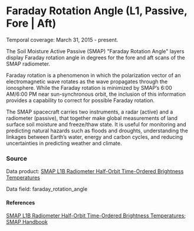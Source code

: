 # Faraday Rotation Angle (L1, Passive, Fore | Aft)
Temporal coverage: March 31, 2015 - present.

The Soil Moisture Active Passive (SMAP) "Faraday Rotation Angle" layers display Faraday rotation angle in degrees for the fore and aft scans of the SMAP radiometer.

Faraday rotation is a phenomenon in which the polarization vector of an electromagnetic wave rotates as the wave propagates through the ionosphere. While the Faraday rotation is minimized by SMAP’s 6:00 AM/6:00 PM near sun-synchronous orbit, the inclusion of this information provides a capability to correct for possible Faraday rotation.

The SMAP spacecraft carries two instruments, a radar (active) and a radiometer (passive), that together make global measurements of land surface soil moisture and freeze/thaw state. It is useful for monitoring and predicting natural hazards such as floods and droughts, understanding the linkages between Earth’s water, energy and carbon cycles, and reducing uncertainties in predicting weather and climate.

### Source
Data product: [SMAP L1B Radiometer Half-Orbit Time-Ordered Brightness Temperatures](https://nsidc.org/data/spl1btb/)

Data field: faraday_rotation_angle

#### References
[SMAP L1B Radiometer Half-Orbit Time-Ordered Brightness Temperatures](https://nsidc.org/data/spl1btb/); [SMAP Handbook](https://smap.jpl.nasa.gov/files/smap2/SMAP_Handbook_FINAL_1_JULY_2014_Web.pdf)
